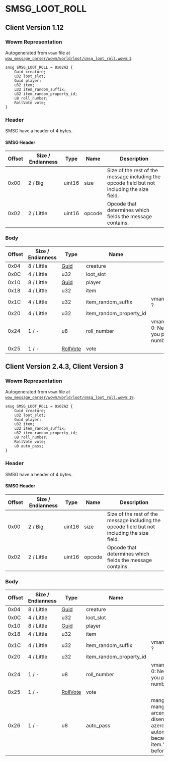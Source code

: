 # SMSG_LOOT_ROLL

## Client Version 1.12

### Wowm Representation

Autogenerated from `wowm` file at [`wow_message_parser/wowm/world/loot/smsg_loot_roll.wowm:1`](https://github.com/gtker/wow_messages/tree/main/wow_message_parser/wowm/world/loot/smsg_loot_roll.wowm#L1).
```rust,ignore
smsg SMSG_LOOT_ROLL = 0x02A2 {
    Guid creature;
    u32 loot_slot;
    Guid player;
    u32 item;
    u32 item_random_suffix;
    u32 item_random_property_id;
    u8 roll_number;
    RollVote vote;
}
```
### Header

SMSG have a header of 4 bytes.

#### SMSG Header

| Offset | Size / Endianness | Type   | Name   | Description |
| ------ | ----------------- | ------ | ------ | ----------- |
| 0x00   | 2 / Big           | uint16 | size   | Size of the rest of the message including the opcode field but not including the size field.|
| 0x02   | 2 / Little        | uint16 | opcode | Opcode that determines which fields the message contains.|

### Body

| Offset | Size / Endianness | Type | Name | Comment |
| ------ | ----------------- | ---- | ---- | ------- |
| 0x04 | 8 / Little | [Guid](../types/packed-guid.md) | creature |  |
| 0x0C | 4 / Little | u32 | loot_slot |  |
| 0x10 | 8 / Little | [Guid](../types/packed-guid.md) | player |  |
| 0x18 | 4 / Little | u32 | item |  |
| 0x1C | 4 / Little | u32 | item_random_suffix | vmangos/mangoszero: not used ? |
| 0x20 | 4 / Little | u32 | item_random_property_id |  |
| 0x24 | 1 / - | u8 | roll_number | vmangos/cmangos/mangoszero: 0: Need for: `item_name` > 127: you passed on: `item_name`      Roll number |
| 0x25 | 1 / - | [RollVote](rollvote.md) | vote |  |

## Client Version 2.4.3, Client Version 3

### Wowm Representation

Autogenerated from `wowm` file at [`wow_message_parser/wowm/world/loot/smsg_loot_roll.wowm:19`](https://github.com/gtker/wow_messages/tree/main/wow_message_parser/wowm/world/loot/smsg_loot_roll.wowm#L19).
```rust,ignore
smsg SMSG_LOOT_ROLL = 0x02A2 {
    Guid creature;
    u32 loot_slot;
    Guid player;
    u32 item;
    u32 item_random_suffix;
    u32 item_random_property_id;
    u8 roll_number;
    RollVote vote;
    u8 auto_pass;
}
```
### Header

SMSG have a header of 4 bytes.

#### SMSG Header

| Offset | Size / Endianness | Type   | Name   | Description |
| ------ | ----------------- | ------ | ------ | ----------- |
| 0x00   | 2 / Big           | uint16 | size   | Size of the rest of the message including the opcode field but not including the size field.|
| 0x02   | 2 / Little        | uint16 | opcode | Opcode that determines which fields the message contains.|

### Body

| Offset | Size / Endianness | Type | Name | Comment |
| ------ | ----------------- | ---- | ---- | ------- |
| 0x04 | 8 / Little | [Guid](../types/packed-guid.md) | creature |  |
| 0x0C | 4 / Little | u32 | loot_slot |  |
| 0x10 | 8 / Little | [Guid](../types/packed-guid.md) | player |  |
| 0x18 | 4 / Little | u32 | item |  |
| 0x1C | 4 / Little | u32 | item_random_suffix | vmangos/mangoszero: not used ? |
| 0x20 | 4 / Little | u32 | item_random_property_id |  |
| 0x24 | 1 / - | u8 | roll_number | vmangos/cmangos/mangoszero: 0: Need for: `item_name` > 127: you passed on: `item_name`      Roll number |
| 0x25 | 1 / - | [RollVote](rollvote.md) | vote |  |
| 0x26 | 1 / - | u8 | auto_pass | mangosone/arcemu sets to 0.<br/>mangosone: auto pass on loot<br/>arcemu: possibly related to disenchanting of loot<br/>azerothcore: 1: 'You automatically passed on: %s because you cannot loot that item.' - Possibly used in need before greed |


